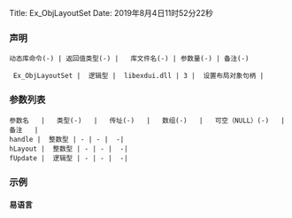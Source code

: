 Title: Ex_ObjLayoutSet
Date: 2019年8月4日11时52分22秒

### 声明


```table
动态库命令(-) | 返回值类型(-) |   库文件名(-) | 参数量(-) | 备注(-)

 Ex_ObjLayoutSet |  逻辑型 |  libexdui.dll | 3 |  设置布局对象句柄 | 
```


### 参数列表

```table
参数名   |   类型(-)   |   传址(-)   |   数组(-)   |   可空（NULL）(-)   |   备注   |
handle |  整数型 | - | - |  -| 
hLayout |  整数型 | - | - |  -| 
fUpdate |  逻辑型 | - | - |  -| 
```




### 示例
#### 易语言
```c

```